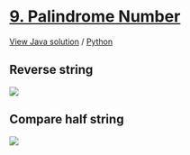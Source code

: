 # [9. Palindrome Number](https://leetcode.com/problems/palindrome-number/)

[View Java solution](https://github.com/hanggrian/leetcode-playground/blob/main/problems/src/main/java/PalindromeNumber.java)
/ [Python](https://github.com/hanggrian/leetcode-playground/blob/main/problems/python/src/palindrome_number.py)

## Reverse string

![](https://github.com/hendraanggrian/leetcode-playground/raw/assets/problems/palindrome-number/figure1.svg)

## Compare half string

![](https://github.com/hendraanggrian/leetcode-playground/raw/assets/problems/palindrome-number/figure2.svg)
